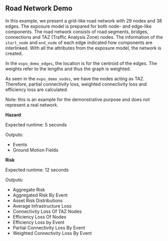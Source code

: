 Road Network Demo
-----------------

In this example, we present a grid-like road network with 29 nodes and 38
edges. The exposure model is prepared for both node- and edge-like components.
The road network consists of road segments, bridges, connections and TAZ
(Traffic Analysis Zone) nodes. The information of the `start_node` and
`end_node` of each edge indicated how components are interlinked. With all the
attributes from the exposure model, the network is created.

In the `expo_demo_edges`, the location is for the centroid of the edges. The
weights refer to the lengths and thus the graph is weighted.

As seen in the `expo_demo_nodes`, we have the nodes acting as TAZ. Therefore,
partial connectivity loss, weighted connectivity loss and efficiency loss are
calculated.

Note: this is an example for the demonstrative purpose and does not represent a
real network.

**Hazard**

Expected runtime: 5 seconds

Outputs:

- Events
- Ground Motion Fields

**Risk**

Expected runtime: 12 seconds

Outputs:

- Aggregate Risk
- Aggregated Risk By Event
- Asset Risk Distributions
- Average Infrastructure Loss
- Connectivity Loss Of TAZ Nodes
- Efficiency Loss Of Nodes
- Efficiency Loss by Event
- Partial Connectivity Loss By Event
- Weighted Connectivity Loss By Event

